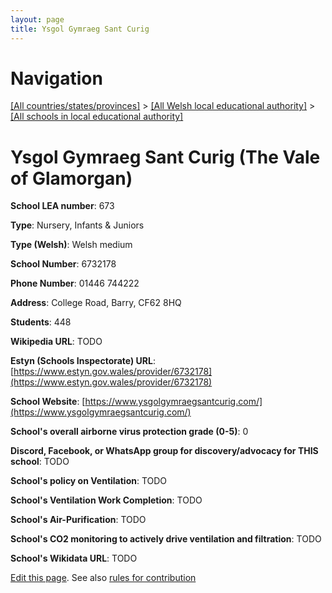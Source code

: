 ```yaml
---
layout: page
title: Ysgol Gymraeg Sant Curig
---
```

# Navigation

[[All countries/states/provinces]](../../..) > [[All Welsh local educational authority]](../..) > [[All schools in local educational authority]](..)

# Ysgol Gymraeg Sant Curig (The Vale of Glamorgan)

**School LEA number**: 673

**Type**: Nursery, Infants & Juniors

**Type (Welsh)**: Welsh medium

**School Number**: 6732178

**Phone Number**: 01446 744222

**Address**: College Road, Barry, CF62 8HQ

**Students**: 448

**Wikipedia URL**: TODO

**Estyn (Schools Inspectorate) URL**: [https://www.estyn.gov.wales/provider/6732178](https://www.estyn.gov.wales/provider/6732178)

**School Website**: [https://www.ysgolgymraegsantcurig.com/](https://www.ysgolgymraegsantcurig.com/)

**School's overall airborne virus protection grade (0-5)**: 0

**Discord, Facebook, or WhatsApp group for discovery/advocacy for THIS school**: TODO

**School's policy on Ventilation**: TODO

**School's Ventilation Work Completion**: TODO

**School's Air-Purification**: TODO

**School's CO2 monitoring to actively drive ventilation and filtration**: TODO

**School's Wikidata URL**: TODO




[Edit this page](https://github.com/VentilationProject/Wales/edit/prif/./The_Vale_of_Glamorgan/Ysgol_Gymraeg_Sant_Curig.md). See also [rules for contribution](../../../contribution-rules/)